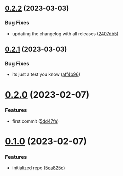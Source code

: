 ## [0.2.2](https://github.com/cerico/zeljeznicar/compare/v0.2.1...v0.2.2) (2023-03-03)


### Bug Fixes

* updating the changelog with all releases ([2407db5](https://github.com/cerico/zeljeznicar/commit/2407db5f1f463e45dbd5400b5ad1d95e7224a101))



## [0.2.1](https://github.com/cerico/zeljeznicar/compare/v0.2.0...v0.2.1) (2023-03-03)


### Bug Fixes

* its just a test you know ([aff4b96](https://github.com/cerico/zeljeznicar/commit/aff4b964552f6d417ea253d3343a67d8d21d4f9b))



# [0.2.0](https://github.com/cerico/zeljeznicar/compare/v0.1.0...v0.2.0) (2023-02-07)


### Features

* first commit ([5dd47fa](https://github.com/cerico/zeljeznicar/commit/5dd47fae288aa80a60d397061995daee32f45352))



# [0.1.0](https://github.com/cerico/zeljeznicar/compare/5ea825cc4ac394e13a0aa764b4a721c65ff31d84...v0.1.0) (2023-02-07)


### Features

* initialized repo ([5ea825c](https://github.com/cerico/zeljeznicar/commit/5ea825cc4ac394e13a0aa764b4a721c65ff31d84))



